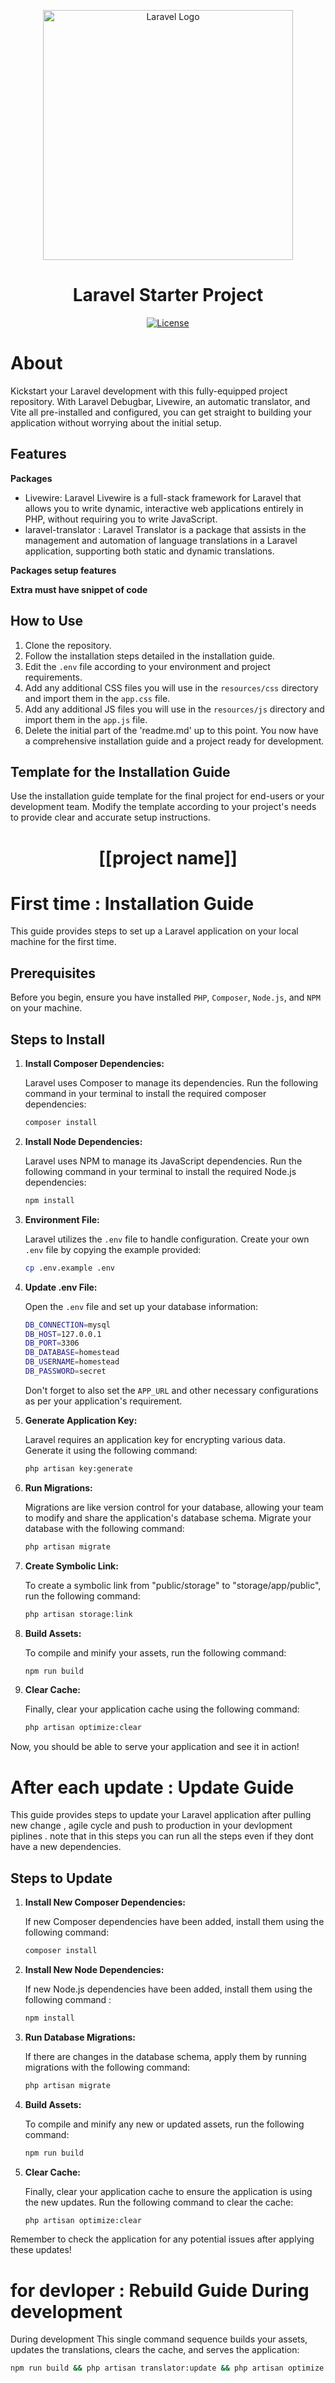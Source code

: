 <p align="center"><a href="https://laravel.com" target="_blank"><img src="https://raw.githubusercontent.com/laravel/art/master/logo-lockup/5%20SVG/2%20CMYK/1%20Full%20Color/laravel-logolockup-cmyk-red.svg" width="400" alt="Laravel Logo"></a></p>
<h1 align="center">Laravel Starter Project</h1>

<p align="center">
<a href="https://packagist.org/packages/laravel/framework"><img src="https://img.shields.io/packagist/l/laravel/framework" alt="License"></a>
</p>

# About

Kickstart your Laravel development with this fully-equipped project repository. With Laravel Debugbar, Livewire, an automatic translator, and Vite all pre-installed and configured, you can get straight to building your application without worrying about the initial setup.
## Features  

**Packages**
- Livewire: Laravel Livewire is a full-stack framework for Laravel that allows you to write dynamic, interactive web applications entirely in PHP, without requiring you to write JavaScript.
- laravel-translator : Laravel Translator is a package that assists in the management and automation of language translations in a Laravel application, supporting both static and dynamic translations.

**Packages setup features**

**Extra must have snippet of code**

## How to Use 

1. Clone the repository.
2. Follow the installation steps detailed in the installation guide.
3. Edit the `.env` file according to your environment and project requirements.
4. Add any additional CSS files you will use in the `resources/css` directory and import them in the `app.css` file.
5. Add any additional JS files you will use in the `resources/js` directory and import them in the `app.js` file.
6. Delete the initial part of the 'readme.md' up to this point. You now have a comprehensive installation guide and a project ready for development.

## Template for the Installation Guide

Use the installation guide template for the final project for end-users or your development team. Modify the template according to your project's needs to provide clear and accurate setup instructions.





<h1 align="center">[[project name]]</h1>



# **First time** : Installation Guide

This guide provides steps to set up a Laravel application on your local machine for the first time.

## Prerequisites

Before you begin, ensure you have installed `PHP`, `Composer`, `Node.js`, and `NPM` on your machine.

## Steps to Install

1. **Install Composer Dependencies:**

   Laravel uses Composer to manage its dependencies. Run the following command in your terminal to install the required composer dependencies:

    ```bash
    composer install
    ```

2. **Install Node Dependencies:**

   Laravel uses NPM to manage its JavaScript dependencies. Run the following command in your terminal to install the required Node.js dependencies:

    ```bash
    npm install
    ```

3. **Environment File:**

   Laravel utilizes the `.env` file to handle configuration. Create your own `.env` file by copying the example provided:

    ```bash
    cp .env.example .env
    ```

4. **Update .env File:**

   Open the `.env` file and set up your database information:

    ```bash
    DB_CONNECTION=mysql
    DB_HOST=127.0.0.1
    DB_PORT=3306
    DB_DATABASE=homestead
    DB_USERNAME=homestead
    DB_PASSWORD=secret
    ```

   Don't forget to also set the `APP_URL` and other necessary configurations as per your application's requirement.

5. **Generate Application Key:**

   Laravel requires an application key for encrypting various data. Generate it using the following command:

    ```bash
    php artisan key:generate
    ```

6. **Run Migrations:**

   Migrations are like version control for your database, allowing your team to modify and share the application's database schema. Migrate your database with the following command:

    ```bash
    php artisan migrate
    ```

7. **Create Symbolic Link:**

   To create a symbolic link from "public/storage" to "storage/app/public", run the following command:

    ```bash
    php artisan storage:link
    ```

8. **Build Assets:**

   To compile and minify your assets, run the following command:

    ```bash
    npm run build
    ```

9. **Clear Cache:**

   Finally, clear your application cache using the following command:

    ```bash
    php artisan optimize:clear
    ```

Now, you should be able to serve your application and see it in action!


# After each update : Update Guide

This guide provides steps to update your Laravel application after pulling new change , agile cycle and push to production in your devlopment piplines .
note that in this steps you can run all the steps even if they dont have a new dependencies.
## Steps to Update

1. **Install New Composer Dependencies:**

   If new Composer dependencies have been added, install them using the following command:

    ```bash
    composer install
    ```

2. **Install New Node Dependencies:**

   If new Node.js dependencies have been added, install them using the following command :

    ```bash
    npm install
    ```

3. **Run Database Migrations:**

   If there are changes in the database schema, apply them by running migrations with the following command:

    ```bash
    php artisan migrate
    ```

4. **Build Assets:**

   To compile and minify any new or updated assets, run the following command:

    ```bash
    npm run build
    ```

5. **Clear Cache:**

   Finally, clear your application cache to ensure the application is using the new updates. Run the following command to clear the cache:

    ```bash
    php artisan optimize:clear
    ```

Remember to check the application for any potential issues after applying these updates!

# for devloper : Rebuild Guide During development

During development This single command sequence builds your assets, updates the translations, clears the cache, and serves the application:

```bash
npm run build && php artisan translator:update && php artisan optimize:clear && php artisan serve 
```



